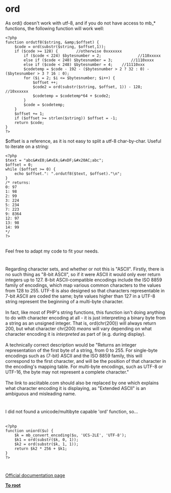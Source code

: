 # ord



As ord() doesn&apos;t work with utf-8, and if you do not have access to mb_* functions, the following function will work well:<br>

```
<?php
function ordutf8($string, &amp;$offset) {
    $code = ord(substr($string, $offset,1)); 
    if ($code >= 128) {        //otherwise 0xxxxxxx
        if ($code < 224) $bytesnumber = 2;                //110xxxxx
        else if ($code < 240) $bytesnumber = 3;        //1110xxxx
        else if ($code < 248) $bytesnumber = 4;    //11110xxx
        $codetemp = $code - 192 - ($bytesnumber > 2 ? 32 : 0) - ($bytesnumber > 3 ? 16 : 0);
        for ($i = 2; $i <= $bytesnumber; $i++) {
            $offset ++;
            $code2 = ord(substr($string, $offset, 1)) - 128;        //10xxxxxx
            $codetemp = $codetemp*64 + $code2;
        }
        $code = $codetemp;
    }
    $offset += 1;
    if ($offset >= strlen($string)) $offset = -1;
    return $code;
}
?>
```

$offset is a reference, as it is not easy to split a utf-8 char-by-char. Useful to iterate on a string:


```
<?php
$text = "abc&#xE0;&#xEA;&#xDF;&#x20AC;abc";
$offset = 0;
while ($offset >= 0) {
    echo $offset.": ".ordutf8($text, $offset)."\n";
}
/* returns:
0: 97
1: 98
2: 99
3: 224
5: 234
7: 223
9: 8364
12: 97
13: 98
14: 99
*/
?>
```
<br>Feel free to adapt my code to fit your needs.  

#

Regarding character sets, and whether or not this is "ASCII". Firstly, there is no such thing as "8-bit ASCII", so if it were ASCII it would only ever return integers up to 127. 8-bit ASCII-compatible encodings include the ISO 8859 family of encodings, which map various common characters to the values from 128 to 255. UTF-8 is also designed so that characters representable in 7-bit ASCII are coded the same; byte values higher than 127 in a UTF-8 string represent the beginning of a multi-byte character.<br><br>In fact, like most of PHP&apos;s string functions, this function isn&apos;t doing anything to do with character encoding at all - it is just interpreting a binary byte from a string as an unsigned integer. That is, ord(chr(200)) will always return 200, but what character chr(200) *means* will vary depending on what character encoding it is *interpreted* as part of (e.g. during display).<br><br>A technically correct description would be "Returns an integer representation of the first byte of a string, from 0 to 255. For single-byte encodings such as (7-bit) ASCII and the ISO 8859 family, this will correspond to the first character, and will be the position of that character in the encoding&apos;s mapping table. For multi-byte encodings, such as UTF-8 or UTF-16, the byte may not represent a complete character."<br><br>The link to asciitable.com should also be replaced by one which explains what character encoding it is displaying, as "Extended ASCII" is an ambiguous and misleading name.  

#

I did not found a unicode/multibyte capable &apos;ord&apos; function, so...<br><br>

```
<?php
function uniord($u) {
    $k = mb_convert_encoding($u, 'UCS-2LE', 'UTF-8');
    $k1 = ord(substr($k, 0, 1));
    $k2 = ord(substr($k, 1, 1));
    return $k2 * 256 + $k1;
}
?>
```
  

#

[Official documentation page](https://www.php.net/manual/en/function.ord.php)

**[To root](/README.md)**